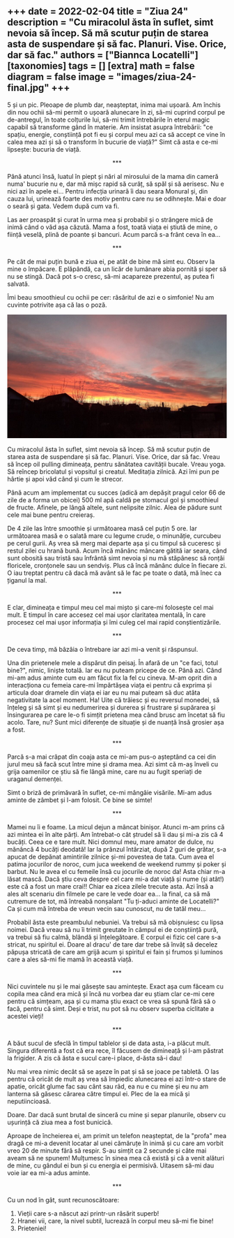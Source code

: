 
+++
date = 2022-02-04
title = "Ziua 24"
description = "Cu miracolul ăsta în suflet, simt nevoia să încep. Să mă scutur puțin de starea asta de suspendare și să fac. Planuri. Vise. Orice, dar să fac."
authors = ["Biannca Locatelli"]
[taxonomies]
tags = []
[extra]
math = false
diagram = false
image = "images/ziua-24-final.jpg"
+++
---

5 și un pic. Pleoape de plumb dar, neașteptat, inima mai ușoară. Am închis din nou ochii să-mi permit o ușoară alunecare în zi, să-mi cuprind corpul pe de-antregul, în toate colțurile lui, să-mi trimit întrebările în eterul magic capabil să transforme gând în materie. Am insistat asupra întrebării: "ce spațiu, energie, conștiință pot fi eu și corpul meu azi ca să accept ce vine în calea mea azi și să o transform în bucurie de viață?" Simt că asta e ce-mi lipsește: bucuria de viață.

<p style="text-align: center;">***</p>

Până atunci însă, luatul în piept și nări al mirosului de la mama din cameră numa' bucurie nu e, dar mă mișc rapid să curăț, să spăl și să aerisesc. Nu e nici azi în apele ei… Pentru infecția urinară îi dau seara Monural și, din cauza lui, urinează foarte des motiv pentru care nu se odihnește. Mai e doar o seară și gata. Vedem după cum va fi.

Las aer proaspăt și curat în urma mea și probabil și o strângere mică de inimă când o văd așa căzută. Mama a fost, toată viața ei știută de mine, o ființă veselă, plină de poante și bancuri. Acum parcă s-a frânt ceva în ea…

<p style="text-align: center;">***</p>

Pe cât de mai puțin bună e ziua ei, pe atât de bine mă simt eu. Observ la mine o împăcare. E plăpândă, ca un licăr de lumânare abia pornită și sper să nu se stingă. Dacă pot s-o cresc, să-mi acapareze prezentul, aș putea fi salvată.

Îmi beau smoothieul cu ochii pe cer: răsăritul de azi e o simfonie! Nu am cuvinte potrivite așa că las o poză.


<div class="flex justify-center">
  <img src="images/ziua-24-1024x576.jpeg" />
</div>

Cu miracolul ăsta în suflet, simt nevoia să încep. Să mă scutur puțin de starea asta de suspendare și să fac. Planuri. Vise. Orice, dar să fac. Vreau să încep oil pulling dimineața, pentru sănătatea cavității bucale. Vreau yoga. Să reîncep bricolatul și vopsitul și creatul. Meditația zilnică. Azi îmi pun pe hârtie și apoi văd când și cum le strecor.

Până acum am implementat cu succes (adică am depășit pragul celor 66 de zile de a forma un obicei) 500 ml apă caldă pe stomacul gol și smoothieul de fructe. Afinele, pe lângă altele, sunt nelipsite zilnic. Alea de pădure sunt cele mai bune pentru creieraș.

De 4 zile las între smoothie și următoarea masă cel puțin 5 ore. Iar următoarea masă e o salată mare cu legume crude, o minunăție, curcubeu pe cerul gurii. Aș vrea să merg mai departe așa și cu timpul să cuceresc și restul zilei cu hrană bună. Acum încă mănânc mâncare gătită iar seara, când sunt obosită sau tristă sau înfrântă simt nevoia și nu mă stăpânesc să ronțăi floricele, cronțonele sau un sendviș. Plus că încă mănânc dulce în fiecare zi. O iau treptat pentru că dacă mă avânt să le fac pe toate o dată, mă înec ca țiganul la mal.

<p style="text-align: center;">***</p>

E clar, dimineața e timpul meu cel mai mișto și care-mi folosește cel mai mult. E timpul în care accesez cel mai ușor claritatea mentală, în care procesez cel mai ușor informația și îmi culeg cel mai rapid conștientizările.

<p style="text-align: center;">***</p>

De ceva timp, mă bâzâia o întrebare iar azi mi-a venit și răspunsul.

Una din prietenele mele a dispărut din peisaj. În afară de un "ce faci, totul bine?", nimic, liniște totală. Iar eu nu puteam pricepe de ce. Până azi. Când mi-am adus aminte cum eu am făcut fix la fel cu cineva. M-am oprit din a interacționa cu femeia care-mi împărtășea viața ei pentru că exprima și articula doar dramele din viața ei iar eu nu mai puteam să duc atâta negativitate la acel moment. Ha! Uite că trăiesc și eu reversul monedei, să înțeleg și să simt și eu nedumerirea și durerea și frustrare și supărarea și însingurarea pe care le-o fi simțit prietena mea când brusc am încetat să fiu acolo. Tare, nu? Sunt mici diferențe de situație și de nuanță însă grosier așa a fost.

<p style="text-align: center;">***</p>

Parcă s-a mai crăpat din coaja asta ce mi-am pus-o așteptând ca cei din jurul meu să facă scut între mine și drama mea. Azi simt că m-aș înveli cu grija oamenilor ce știu să fie lângă mine, care nu au fugit speriați de uraganul demenței.

Simt o briză de primăvară în suflet, ce-mi mângâie visările. Mi-am adus aminte de zâmbet și l-am folosit. Ce bine se simte!

<p style="text-align: center;">***</p>

Mamei nu îi e foame. La micul dejun a mâncat binișor. Atunci m-am prins că azi mintea ei în alte părți. Am întrebat-o cât ștrudel să îi dau și mi-a zis că 4 bucăți. Ceea ce e tare mult. Nici domnul meu, mare amator de dulce, nu mănâncă 4 bucăți deodată! Iar la prânzul întârziat, după 2 guri de grătar, s-a apucat de depănat amintirile zilnice și-mi povestea de tata. Cum avea el patima jocurilor de noroc, cum juca weekend de weekend rummy și poker și barbut. Nu le avea el cu femeile însă cu jocurile de noroc da! Asta chiar m-a lăsat mască. Dacă știu ceva despre cel care mi-a dat viață și nume (și atât!) este că a fost un mare crai!! Chiar ea zicea zilele trecute asta. Azi însă a ales alt scenariu din filmele pe care le vede doar ea… la final, ca să mă cutremure de tot, mă întreabă nonșalant "Tu ți-aduci aminte de Locatelli?" Ca și cum mă întreba de vreun vecin sau cunoscut, nu de tatăl meu…

Probabil ăsta este preambulul nebuniei. Va trebui să mă obișnuiesc cu lipsa noimei. Dacă vreau să nu îi trimit greutate în câmpul ei de conștiință pură, va trebui să fiu calmă, blândă și înțelegătoare. E corpul ei fizic cel care s-a stricat, nu spiritul ei. Doare al dracu' de tare dar trebe să învăț să decelez păpușa stricată de care am grijă acum și spiritul ei fain și frumos și luminos care a ales să-mi fie mamă în această viață.

<p style="text-align: center;">***</p>

Nici cuvintele nu și le mai găsește sau amintește. Exact așa cum făceam cu copila mea când era mică și încă nu vorbea dar eu știam clar ce-mi cere pentru că simțeam, așa și cu mama știu exact ce vrea să spună fără să o facă, pentru că simt. Deși e trist, nu pot să nu observ superba ciclitate a acestei vieți!

<p style="text-align: center;">***</p>

A băut sucul de sfeclă în timpul tablelor și de data asta, i-a plăcut mult. Singura diferentă a fost că era rece, îl făcusem de dimineață și l-am păstrat la frigider. A zis că ăsta e sucul care-i place, d-ăsta să-i dau!

Nu mai vrea nimic decât să se așeze în pat și să se joace pe tabletă. O las pentru că oricât de mult aș vrea să împiedic alunecarea ei azi într-o stare de apatie, oricât glume fac sau cânt sau râd, ea nu e cu mine și eu nu am lanterna să găsesc cărarea către timpul ei. Plec de la ea mică și neputiincioasă.

Doare. Dar dacă sunt brutal de sinceră cu mine și separ planurile, observ cu ușurință că ziua mea a fost bunicică.

Aproape de încheierea ei, am primit un telefon neașteptat, de la "profa" mea dragă ce mi-a devenit locatar al unei cămăruțe în inimă și cu care am vorbit vreo 20 de minute fără să respir. S-au simțit ca 2 secunde și câte mai aveam să ne spunem! Mulțumesc în sinea mea că există și că a venit alături de mine, cu gândul ei bun și cu energia ei permisivă. Uitasem să-mi dau voie iar ea mi-a adus aminte.

<p style="text-align: center;">***</p>

Cu un nod în gât, sunt recunoscătoare:
1. Vieții care s-a născut azi printr-un răsărit superb!
2. Hranei vii, care, la nivel subtil, lucrează în corpul meu să-mi fie bine!
3. Prieteniei!
